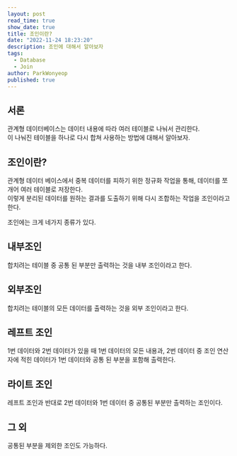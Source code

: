 ```yaml
---
layout: post
read_time: true
show_date: true
title: 조인이란?
date: "2022-11-24 18:23:20"
description: 조인에 대해서 알아보자
tags:
  - Database
  - Join
author: ParkWonyeop
published: true
---
```


## 서론

관계형 데이터베이스는 데이터 내용에 따라 여러 테이블로 나눠서 관리한다.  
이 나눠진 테이블을 하나로 다시 합쳐 사용하는 방법에 대해서 알아보자.

## 조인이란?

관계형 데이터 베이스에서 중복 데이터를 피하기 위한 정규화 작업을 통해, 데이터를 쪼개어 여러 테이블로 저장한다.  
이렇게 분리된 데이터를 원하는 결과를 도출하기 위해 다시 조합하는 작업을 조인이라고 한다.

조인에는 크게 네가지 종류가 있다.

## 내부조인

합치려는 테이블 중 공통 된 부분만 출력하는 것을 내부 조인이라고 한다.

## 외부조인

합치려는 테이블의 모든 데이터를 출력하는 것을 외부 조인이라고 한다.

## 레프트 조인

1번 데이터와 2번 데이터가 있을 때 1번 데이터의 모든 내용과, 2번 데이터 중 조인 연산자에 적힌 데이터가 1번 데이터와 공통 된 부분을 포함해 출력한다.

## 라이트 조인

레프트 조인과 반대로 2번 데이터와 1번 데이터 중 공통된 부분만 출력하는 조인이다.

## 그 외

공통된 부분을 제외한 조인도 가능하다.
